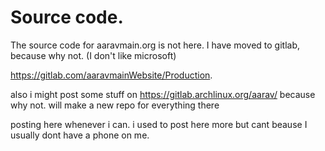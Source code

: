 # Source code.

The source code for aaravmain.org is not here. I have moved to gitlab, because why not. (I don't like microsoft)

https://gitlab.com/aaravmainWebsite/Production. 

also i might post some stuff on https://gitlab.archlinux.org/aarav/ because why not. will make a new repo for everything there

posting here whenever i can. i used to post here more but cant beause I usually dont have a phone on me.
